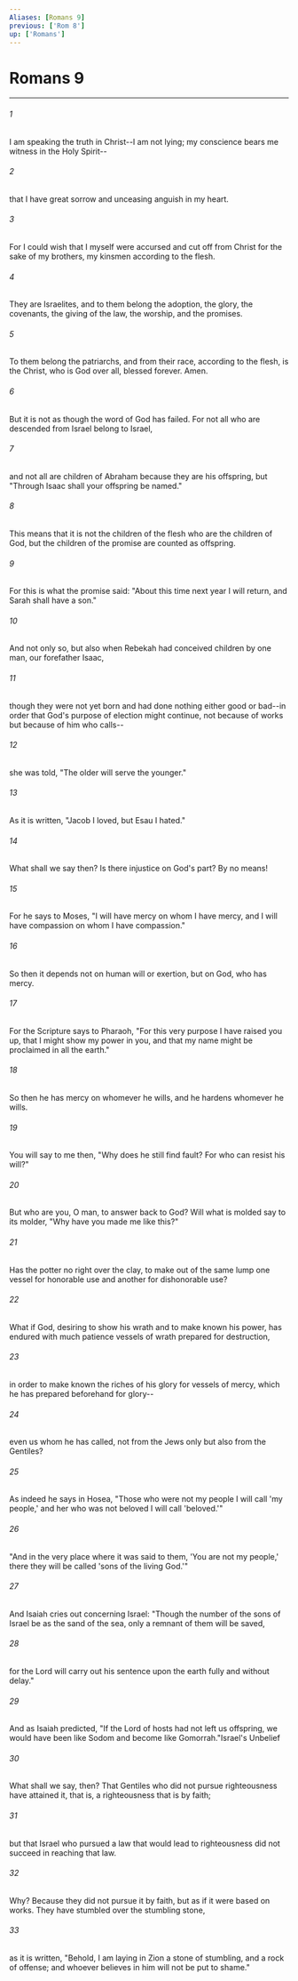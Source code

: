 ```yaml
---
Aliases: [Romans 9]
previous: ['Rom 8']
up: ['Romans']
---
```

# Romans 9

***

 

###### 1 
I am speaking the truth in Christ--I am not lying; my conscience bears me witness in the Holy Spirit-- 
 

###### 2 
that I have great sorrow and unceasing anguish in my heart. 
 

###### 3 
For I could wish that I myself were accursed and cut off from Christ for the sake of my brothers, my kinsmen according to the flesh. 
 

###### 4 
They are Israelites, and to them belong the adoption, the glory, the covenants, the giving of the law, the worship, and the promises. 
 

###### 5 
To them belong the patriarchs, and from their race, according to the flesh, is the Christ, who is God over all, blessed forever. Amen.
 
 

###### 6 
But it is not as though the word of God has failed. For not all who are descended from Israel belong to Israel, 
 

###### 7 
and not all are children of Abraham because they are his offspring, but "Through Isaac shall your offspring be named." 
 

###### 8 
This means that it is not the children of the flesh who are the children of God, but the children of the promise are counted as offspring. 
 

###### 9 
For this is what the promise said: "About this time next year I will return, and Sarah shall have a son." 
 

###### 10 
And not only so, but also when Rebekah had conceived children by one man, our forefather Isaac, 
 

###### 11 
though they were not yet born and had done nothing either good or bad--in order that God's purpose of election might continue, not because of works but because of him who calls-- 
 

###### 12 
she was told, "The older will serve the younger." 
 

###### 13 
As it is written, "Jacob I loved, but Esau I hated."
 
 

###### 14 
What shall we say then? Is there injustice on God's part? By no means! 
 

###### 15 
For he says to Moses, "I will have mercy on whom I have mercy, and I will have compassion on whom I have compassion." 
 

###### 16 
So then it depends not on human will or exertion, but on God, who has mercy. 
 

###### 17 
For the Scripture says to Pharaoh, "For this very purpose I have raised you up, that I might show my power in you, and that my name might be proclaimed in all the earth." 
 

###### 18 
So then he has mercy on whomever he wills, and he hardens whomever he wills.
 
 

###### 19 
You will say to me then, "Why does he still find fault? For who can resist his will?" 
 

###### 20 
But who are you, O man, to answer back to God? Will what is molded say to its molder, "Why have you made me like this?" 
 

###### 21 
Has the potter no right over the clay, to make out of the same lump one vessel for honorable use and another for dishonorable use? 
 

###### 22 
What if God, desiring to show his wrath and to make known his power, has endured with much patience vessels of wrath prepared for destruction, 
 

###### 23 
in order to make known the riches of his glory for vessels of mercy, which he has prepared beforehand for glory-- 
 

###### 24 
even us whom he has called, not from the Jews only but also from the Gentiles? 
 

###### 25 
As indeed he says in Hosea,
 "Those who were not my people I will call 'my people,' 
 and her who was not beloved I will call 'beloved.'" 
 
 

###### 26 
"And in the very place where it was said to them, 'You are not my people,' 
 there they will be called 'sons of the living God.'"
 
 

###### 27 
And Isaiah cries out concerning Israel: "Though the number of the sons of Israel be as the sand of the sea, only a remnant of them will be saved, 
 

###### 28 
for the Lord will carry out his sentence upon the earth fully and without delay." 
 

###### 29 
And as Isaiah predicted,
 "If the Lord of hosts had not left us offspring, 
 we would have been like Sodom 
 and become like Gomorrah."Israel's Unbelief
 
 

###### 30 
What shall we say, then? That Gentiles who did not pursue righteousness have attained it, that is, a righteousness that is by faith; 
 

###### 31 
but that Israel who pursued a law that would lead to righteousness did not succeed in reaching that law. 
 

###### 32 
Why? Because they did not pursue it by faith, but as if it were based on works. They have stumbled over the stumbling stone, 
 

###### 33 
as it is written,
 "Behold, I am laying in Zion a stone of stumbling, and a rock of offense; 
 and whoever believes in him will not be put to shame."
 
